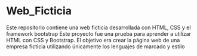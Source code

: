 # Web_Ficticia
Este repositorio contiene una web ficticia desarrollada con HTML, CSS y el framework bootstrap
Este proyecto fue una prueba para aprender a utilizar HTML con CSS y Bootstrap. El objetivo era crear la página web de una empresa ficticia utilizando únicamente
los lenguajes de marcado y estilo
